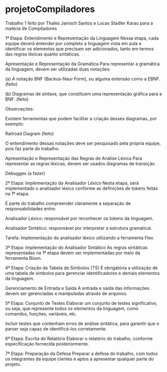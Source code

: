 ﻿# projetoCompiladores
Trabalho 1 feito por Thales Janisch Santos e Lucas Stadler Karau para a matéria de Compiladores

1ª Etapa: Entendimento e Representação da Linguagem
Nessa etapa, cada equipe deverá entender por completo a linguagem vista em aula e identificar os elementos que precisam ser adicionados, tanto em termos das regras léxicas quanto sintáticas.

Apresentação e Representação da Gramática
Para representar a gramática da linguagem, devem ser utilizadas duas notações:

(a) A notação BNF (Backus-Naur Form), ou alguma extensão como a EBNF. (feito)

(b) Diagramas de sintaxe, que constituem uma representação gráfica para a BNF. (feito)

Observações:

Existem ferramentas que podem facilitar a criação desses diagramas, por exemplo:

Railroad Diagram (feito)

O entendimento dessas notações deve ser pesquisado pela própria equipe, pois faz parte do trabalho.

Apresentação e Representação das Regras de Análise Léxica
Para representar as regras léxicas, devem ser usados diagramas de transição.

Debuggex (a fazer)

2ª Etapa: Implementação do Analisador Léxico
Nesta etapa, será implementado o analisador léxico conforme as definições de tokens feitas na 1ª etapa.

É parte do trabalho compreender claramente a separação de responsabilidades entre:

Analisador Léxico: responsável por reconhecer os tokens da linguagem.

Analisador Sintático: responsável por interpretar a estrutura gramatical.

Tarefa:
Implementação do analisador léxico utilizando a ferramenta Flex.

3ª Etapa: Implementação do Analisador Sintático
As regras sintáticas representadas na 1ª etapa devem ser implementadas por meio da ferramenta Bison.

4ª Etapa: Criação da Tabela de Símbolos (TS)
É obrigatória a utilização de uma tabela de símbolos para gerenciar identificadores e demais elementos da linguagem.

Gerenciamento de Entrada e Saída
A entrada e saída das informações devem ser gerenciadas e manipuladas através de arquivos.

5ª Etapa: Conjunto de Testes
Elaborar um conjunto de testes significativo, ou seja, que represente todos os elementos da linguagem, como comandos, funções, variáveis, etc.

Incluir testes que contenham erros de análise sintática, para garantir que o parser seja capaz de identificá-los corretamente.

6ª Etapa: Escrita do Relatório
Elaborar o relatório do trabalho, conforme especificação fornecida posteriormente.

7ª Etapa: Preparação da Defesa
Preparar a defesa do trabalho, com todos os integrantes da equipe cientes e aptos a apresentar qualquer parte do projeto.